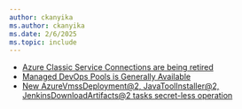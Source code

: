 ```yaml
---
author: ckanyika
ms.author: ckanyika
ms.date: 2/6/2025
ms.topic: include
---
```


- [Azure Classic Service Connections are being retired](#azure-classic-service-connections-are-being-retired)
- [Managed DevOps Pools is Generally Available](#managed-devops-pools-is-generally-available)
- [New AzureVmssDeployment@2, JavaToolInstaller@2, JenkinsDownloadArtifacts@2 tasks secret-less operation](#new-azurevmssdeployment@2-javatoolinstaller@2-jenkinsdownloadartifacts@2-tasks-secret-less-operation)